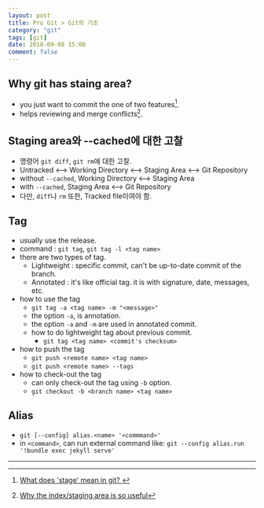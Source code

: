 ```yaml
---
layout: post
title: Pro Git > Git의 기초
category: "git"
tags: [git]
date: 2018-09-08 15:00
comment: false
---
```


## Why git has staing area?
 - you just want to commit the one of two features[^1].
 - helps reviewing and merge conflicts[^2].

## Staging area와 --cached에 대한 고찰
  - 명령어 `git diff`, `git rm`에 대한 고찰.
  - Untracked <--> Working Directory <--> Staging Area <--> Git Repository
  - without `--cached`, Working Directory <--> Staging Area
  - with `--cached`, Staging Area <--> Git Repository
  - 다만, `diff`나 `rm` 또한, Tracked file이여야 함.   

## Tag
  - usually use the release.
  - command : `git tag`, `git tag -l <tag name>`
  - there are two types of tag.
      - Lightweight : specific commit, can't be up-to-date commit of the branch.
      - Annotated : it's like official tag. it is with signature, date, messages, etc.
  - how to use the tag
      - `git tag -a <tag name> -m "<message>"`
      - the option `-a`, is annotation.
      - the option `-a` and `-m` are used in annotated commit.
      - how to do lightweight tag about previous commit.
          - `git tag <tag name> <commit's checksum>`
  - how to push the tag
      - `git push <remote name> <tag name>`
      - `git push <remote name> --tags`
  - how to check-out the tag
      - can only check-out the tag using `-b` option.
      - `git checkout -b <branch name> <tag name>`

## Alias
  - `git [--config] alias.<name> '<commmand>'`
  - in `<command>`, can run external command like:
    `git --config alias.run '!bundle exec jekyll serve'`

---
[^1]:
    [What does 'stage' mean in git?
](https://softwareengineering.stackexchange.com/questions/119782/what-does-stage-mean-in-git)

[^2]:
    [Why the index/staging area is so useful](http://gitolite.com/uses-of-index.html)
